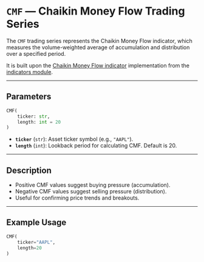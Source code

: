 
# `CMF` — Chaikin Money Flow Trading Series

The `CMF` trading series represents the Chaikin Money Flow indicator, which measures the volume-weighted average of accumulation and distribution over a specified period.

It is built upon the [Chaikin Money Flow indicator](../../../../trading_strategy_tester/indicators/volume/cmf.py) implementation from the [indicators module](../indicators.md).

---

## Parameters

```python
CMF(
    ticker: str,
    length: int = 20
)
```

- **`ticker`** (`str`): Asset ticker symbol (e.g., `"AAPL"`).
- **`length`** (`int`): Lookback period for calculating CMF. Default is 20.

---

## Description

- Positive CMF values suggest buying pressure (accumulation).
- Negative CMF values suggest selling pressure (distribution).
- Useful for confirming price trends and breakouts.

---

## Example Usage

```python
CMF(
    ticker="AAPL",
    length=20
)
```
